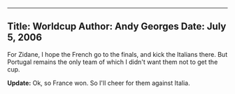 -----
Title:  Worldcup
Author: Andy Georges
Date: July 5, 2006
-----







For Zidane, I hope the French go to the finals, and kick the Italians
there. But Portugal remains the only team of which I didn't want them
not to get the cup.


**Update:** Ok, so France won. So I'll cheer for them against Italia.




